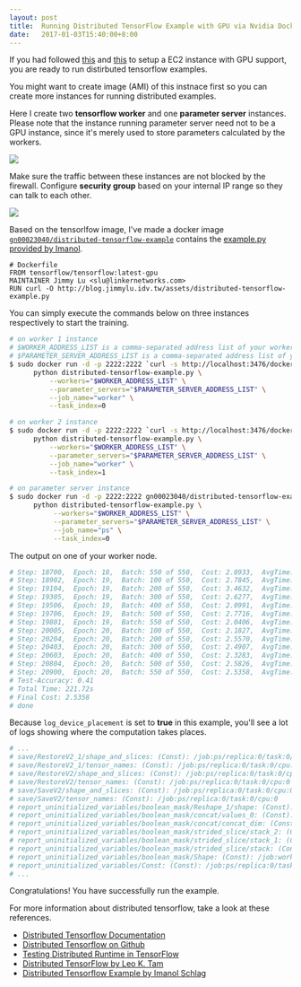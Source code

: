 ```yaml
---
layout: post
title:  Running Distributed TensorFlow Example with GPU via Nvidia Docker
date:   2017-01-03T15:40:00+8:00
---
```


If you had followed [this]({{site.baseurl}}/2016/12/17/installing-nvidia-gpu-driver-and-nvidia-docker-in-ubuntu-ec2-instance/) and [this]({{site.baseurl}}/2016/12/28/running-tensorflow-example-with-gpu-support-in-ubuntu-ec2-instance/) to setup a EC2 instance with GPU support, you are ready to run distirbuted tensorflow examples. 

You might want to create image (AMI) of this instnace first so you can create more instances for running distributed examples.

Here I create two **tensorflow worker** and one **parameter server** instances.
Please note that the instance running parameter server need not to be a GPU instance, since it's merely used to store parameters calculated by the workers.

![]({{site.baseurl}}/images/distributed-tensorflow-ec2-instances.png)

Make sure the traffic between these instances are not blocked by the firewall. 
Configure **security group** based on your internal IP range so they can talk to each other.

![]({{site.baseurl}}/images/security-group-configurations-for-distributed-tensorflow-ec2-instances.png)

Based on the tensorlfow image, I've made a docker image [`gn00023040/distributed-tensorflow-example`](https://hub.docker.com/r/gn00023040/distributed-tensorflow-example/) contains the [example.py provided by Imanol](https://github.com/ischlag/distributed-tensorflow-example).

```
# Dockerfile
FROM tensorflow/tensorflow:latest-gpu
MAINTAINER Jimmy Lu <slu@linkernetworks.com>
RUN curl -O http://blog.jimmylu.idv.tw/assets/distributed-tensorflow-example.py
```

You can simply execute the commands below on three instances respectively to start the training.

```bash
# on worker 1 instance
# $WORKER_ADDRESS_LIST is a comma-separated address list of your workers. E.g. 172.31.8.107:2222,172.31.8.108:2222
# $PARAMETER_SERVER_ADDRESS_LIST is a comma-separated address list of your parameter servers. E.g. 172.31.21.167:2222
$ sudo docker run -d -p 2222:2222 `curl -s http://localhost:3476/docker/cli` gn00023040/distributed-tensorflow-example \
      python distributed-tensorflow-example.py \
          --workers="$WORKER_ADDRESS_LIST" \
          --parameter_servers="$PARAMETER_SERVER_ADDRESS_LIST" \
          --job_name="worker" \
          --task_index=0
```

```bash
# on worker 2 instance
$ sudo docker run -d -p 2222:2222 `curl -s http://localhost:3476/docker/cli` gn00023040/distributed-tensorflow-example \
      python distributed-tensorflow-example.py \
          --workers="$WORKER_ADDRESS_LIST" \
          --parameter_servers="$PARAMETER_SERVER_ADDRESS_LIST" \
          --job_name="worker" \
          --task_index=1
```

```bash
# on parameter server instance
$ sudo docker run -d -p 2222:2222 gn00023040/distributed-tensorflow-example \
      python distributed-tensorflow-example.py \
           --workers="$WORKER_ADDRESS_LIST" \
           --parameter_servers="$PARAMETER_SERVER_ADDRESS_LIST" \
           --job_name="ps" \
           --task_index=0
```

The output on one of your worker node.

```bash
# Step: 18700,  Epoch: 18,  Batch: 550 of 550,  Cost: 2.8933,  AvgTime: 7.90ms
# Step: 18902,  Epoch: 19,  Batch: 100 of 550,  Cost: 2.7845,  AvgTime: 16.36ms
# Step: 19104,  Epoch: 19,  Batch: 200 of 550,  Cost: 3.4632,  AvgTime: 15.63ms
# Step: 19305,  Epoch: 19,  Batch: 300 of 550,  Cost: 2.6277,  AvgTime: 15.66ms
# Step: 19506,  Epoch: 19,  Batch: 400 of 550,  Cost: 2.0991,  AvgTime: 15.56ms
# Step: 19706,  Epoch: 19,  Batch: 500 of 550,  Cost: 2.7716,  AvgTime: 15.53ms
# Step: 19801,  Epoch: 19,  Batch: 550 of 550,  Cost: 2.0406,  AvgTime: 7.75ms
# Step: 20005,  Epoch: 20,  Batch: 100 of 550,  Cost: 2.1827,  AvgTime: 16.25ms
# Step: 20204,  Epoch: 20,  Batch: 200 of 550,  Cost: 2.5570,  AvgTime: 15.62ms
# Step: 20403,  Epoch: 20,  Batch: 300 of 550,  Cost: 2.4907,  AvgTime: 15.51ms
# Step: 20603,  Epoch: 20,  Batch: 400 of 550,  Cost: 2.3283,  AvgTime: 15.60ms
# Step: 20804,  Epoch: 20,  Batch: 500 of 550,  Cost: 2.5826,  AvgTime: 15.64ms
# Step: 20900,  Epoch: 20,  Batch: 550 of 550,  Cost: 2.5358,  AvgTime: 7.79ms
# Test-Accuracy: 0.41
# Total Time: 221.72s
# Final Cost: 2.5358
# done
```

Because `log_device_placement` is set to **true** in this example, you'll see a lot of logs showing where the computation takes places.

```bash
# ...
# save/RestoreV2_1/shape_and_slices: (Const): /job:ps/replica:0/task:0/cpu:0
# save/RestoreV2_1/tensor_names: (Const): /job:ps/replica:0/task:0/cpu:0
# save/RestoreV2/shape_and_slices: (Const): /job:ps/replica:0/task:0/cpu:0
# save/RestoreV2/tensor_names: (Const): /job:ps/replica:0/task:0/cpu:0
# save/SaveV2/shape_and_slices: (Const): /job:ps/replica:0/task:0/cpu:0
# save/SaveV2/tensor_names: (Const): /job:ps/replica:0/task:0/cpu:0
# report_uninitialized_variables/boolean_mask/Reshape_1/shape: (Const): /job:ps/replica:0/task:0/cpu:0
# report_uninitialized_variables/boolean_mask/concat/values_0: (Const): /job:worker/replica:0/task:0/gpu:0
# report_uninitialized_variables/boolean_mask/concat/concat_dim: (Const): /job:worker/replica:0/task:0/gpu:0
# report_uninitialized_variables/boolean_mask/strided_slice/stack_2: (Const): /job:worker/replica:0/task:0/gpu:0
# report_uninitialized_variables/boolean_mask/strided_slice/stack_1: (Const): /job:worker/replica:0/task:0/gpu:0
# report_uninitialized_variables/boolean_mask/strided_slice/stack: (Const): /job:worker/replica:0/task:0/gpu:0
# report_uninitialized_variables/boolean_mask/Shape: (Const): /job:worker/replica:0/task:0/gpu:0
# report_uninitialized_variables/Const: (Const): /job:ps/replica:0/task:0/cpu:0
# ...
```

Congratulations! You have successfully run the example.

For more information about distributed tensorflow, take a look at these references.

* [Distributed Tensorflow Documentation](https://www.tensorflow.org/how_tos/distributed/)
* [Distributed Tensorflow on Github](https://github.com/tensorflow/tensorflow/blob/master/tensorflow/g3doc/how_tos/distributed/index.md)
* [Testing Distributed Runtime in TensorFlow](https://github.com/tensorflow/tensorflow/tree/master/tensorflow/tools/dist_test)
* [Distributed TensorFlow by Leo K. Tam](http://leotam.github.io/general/2016/03/13/DistributedTF.html)
* [Distributed Tensorflow Example by Imanol Schlag](https://ischlag.github.io/2016/06/12/async-distributed-tensorflow/)
